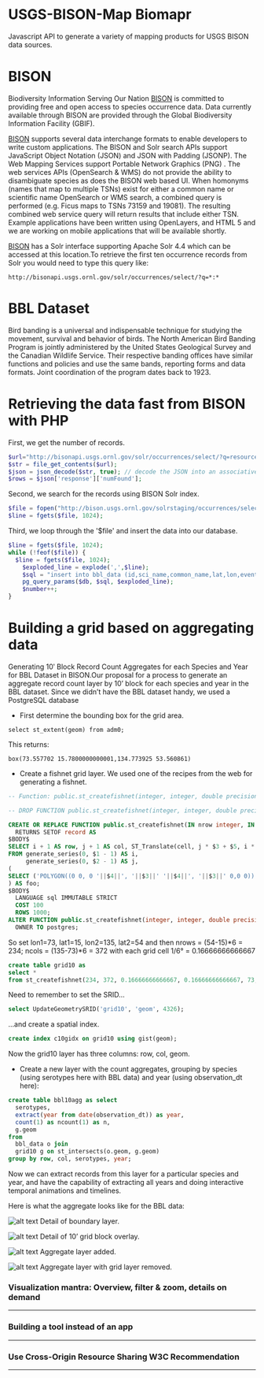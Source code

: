 # USGS-BISON-Map Biomapr
Javascript API to generate a variety of mapping products for USGS BISON data sources.
# BISON
Biodiversity Information Serving Our Nation [BISON](http://bison.usgs.ornl.gov/) is committed to providing free and open access to species occurrence data. Data currently available through BISON are provided through the Global Biodiversity Information Facility (GBIF).

[BISON](http://bison.usgs.ornl.gov/) supports several data interchange formats to enable developers to write custom applications. The BISON and Solr search APIs support JavaScript Object Notation (JSON) and JSON with Padding (JSONP). The Web Mapping Services support Portable Network Graphics (PNG) . The web services APIs (OpenSearch & WMS) do not provide the ability to disambiguate species as does the BISON web based UI. When homonyms (names that map to multiple TSNs) exist for either a common name or scientific name OpenSearch or WMS search, a combined query is performed (e.g. Ficus maps to TSNs 73159 and 19081). The resulting combined web service query will return results that include either TSN. Example applications have been written using OpenLayers, and HTML 5 and we are working on mobile applications that will be available shortly.

[BISON](http://bison.usgs.ornl.gov/) has a Solr interface supporting Apache Solr 4.4 which can be accessed at this location.To retrieve the first ten occurrence records from Solr you would need to type this query like:

`http://bisonapi.usgs.ornl.gov/solr/occurrences/select/?q=*:* `


# BBL Dataset
Bird banding is a universal and indispensable technique for studying the movement, survival and behavior of birds. The North American Bird Banding Program is jointly administered by the United States Geological Survey and the Canadian Wildlife Service. Their respective banding offices have similar functions and policies and use the same bands, reporting forms and data formats. Joint coordination of the program dates back to 1923.

# Retrieving the data fast from BISON with PHP
First, we get the number of records.

```php
$url="http://bisonapi.usgs.ornl.gov/solr/occurrences/select/?q=resourceID:440,100033&start=0&rows=0&wt=json";
$str = file_get_contents($url);
$json = json_decode($str, true); // decode the JSON into an associative array
$rows = $json['response']['numFound'];
```
Second, we search for the records using BISON Solr index. 

```php
$file = fopen("http://bison.usgs.ornl.gov/solrstaging/occurrences/select/?q=resourceID:440,100033&start=0&rows=17539&wt=csv&fl=occurrenceID,providedScientificName,providedCommonName,year,stateProvince,countryCode,decimalLatitude,decimalLongitude,eventDate", "r");
$line = fgets($file, 1024);
```

Third, we loop through the '$file' and insert the data into our database.

```php
$line = fgets($file, 1024);
while (!feof($file)) {
  $line = fgets($file, 1024);
	$exploded_line = explode(',',$line);
	$sql = "insert into bbl_data (id,sci_name,common_name,lat,lon,eventdate,year,state_code,country_code) values ($1,$2,$3,$7,$8,$9,$4,$5,$6)";
	pg_query_params($db, $sql, $exploded_line);
	$number++;
}
```

# Building a grid based on aggregating data
Generating 10ʹ Block Record Count Aggregates for each Species and Year for BBL Dataset in BISON.Our proposal for a process to generate an aggregate record count layer by 10’ block for each species and year in the BBL dataset.
Since we didn’t have the BBL dataset handy, we used a PostgreSQL database 

* First determine the bounding box for the grid area.

`select st_extent(geom) from adm0;`

This returns:

`box(73.557702 15.7800000000001,134.773925 53.560861)`
* Create a fishnet grid layer. We used one of the recipes from the web for generating a fishnet. 

```sql
-- Function: public.st_createfishnet(integer, integer, double precision, double precision, double precision, double precision)

-- DROP FUNCTION public.st_createfishnet(integer, integer, double precision, double precision, double precision, double precision);

CREATE OR REPLACE FUNCTION public.st_createfishnet(IN nrow integer, IN ncol integer, IN xsize double precision, IN ysize double precision, IN x0 double precision DEFAULT 0, IN y0 double precision DEFAULT 0, OUT "row" integer, OUT col integer, OUT geom geometry)
  RETURNS SETOF record AS
$BODY$
SELECT i + 1 AS row, j + 1 AS col, ST_Translate(cell, j * $3 + $5, i * $4 + $6) AS geom
FROM generate_series(0, $1 - 1) AS i,
     generate_series(0, $2 - 1) AS j,
(
SELECT ('POLYGON((0 0, 0 '||$4||', '||$3||' '||$4||', '||$3||' 0,0 0))')::geometry AS cell
) AS foo;
$BODY$
  LANGUAGE sql IMMUTABLE STRICT
  COST 100
  ROWS 1000;
ALTER FUNCTION public.st_createfishnet(integer, integer, double precision, double precision, double precision, double precision)
  OWNER TO postgres;
```
So set lon1=73, lat1=15, lon2=135, lat2=54 and then nrows = (54-15)*6 = 234; ncols = (135-73)*6 = 372 with each grid cell 1/6° = 0.16666666666667

```sql
create table grid10 as
select *
from st_createfishnet(234, 372, 0.16666666666667, 0.16666666666667, 73, 15);
```
Need to remember to set the SRID…
```sql
select UpdateGeometrySRID('grid10', 'geom', 4326);
```
…and create a spatial index.

```sql
create index c10gidx on grid10 using gist(geom);
```
Now the grid10 layer has three columns: row, col, geom.

* Create a new layer with the count aggregates, grouping by species (using serotypes here with BBL data) and year (using observation_dt here):

```sql
create table bbl10agg as select
  serotypes,
  extract(year from date(observation_dt)) as year,
  count(1) as ncount(1) as n,
  g.geom
from
  bbl_data o join
  grid10 g on st_intersects(o.geom, g.geom)
group by row, col, serotypes, year;
```
Now we can extract records from this layer for a particular species and year, and have the capability of extracting all years and doing interactive temporal animations and timelines.

Here is what the aggregate looks like for the BBL data:

![alt text](https://github.com/mryassain/USGS-BISON-biomapr/blob/master/images/01_country_boundary.png)
Detail of boundary layer.

![alt text](https://github.com/mryassain/USGS-BISON-biomapr/blob/master/images/02_superimposed%20grid.png)
Detail of 10’ grid block overlay.

![alt text](https://github.com/mryassain/USGS-BISON-biomapr/blob/master/images/03_aggregate_grid.png)
Aggregate layer added.

![alt text](https://github.com/mryassain/USGS-BISON-biomapr/blob/master/images/04_aggregate_without_grid.png)
Aggregate layer with grid layer removed.

### Visualization mantra: Overview, filter & zoom, details on demand
***

### Building a tool instead of an app
***

### Use Cross-Origin Resource Sharing W3C Recommendation
***

